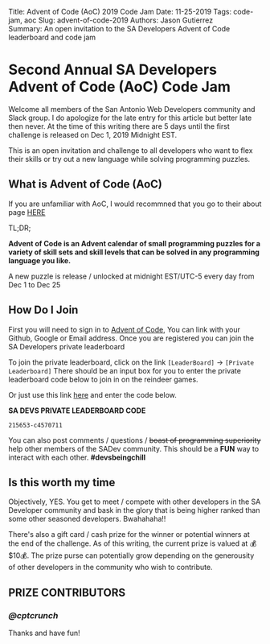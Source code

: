 Title: Advent of Code (AoC) 2019 Code Jam
Date: 11-25-2019
Tags: code-jam, aoc
Slug: advent-of-code-2019
Authors: Jason Gutierrez    
Summary: An open invitation to the SA Developers Advent of Code leaderboard and code jam

# Second Annual SA Developers Advent of Code (AoC) Code Jam

Welcome all members of the San Antonio Web Developers community and Slack group. I do
apologize for the late entry for this article but better late then never. At the time of
this writing there are 5 days until the first challenge is released on Dec 1, 2019 Midnight EST.  

This is an open invitation and challenge to all developers who want to flex their skills
or try out a new language while solving programming puzzles.

## What is Advent of Code (AoC)
If you are unfamiliar with AoC, I would recommned that you go to their about page [HERE](https://adventofcode.com/2019/about)

TL;DR;

 **Advent of Code is an Advent calendar of small programming puzzles for a variety of skill sets and skill levels that can be solved in any programming language you like.**

A new puzzle is release / unlocked at midnight EST/UTC-5 every day from Dec 1 to Dec 25

## How Do I Join

First you will need to sign in to [Advent of Code](https://adventofcode.com/), You can link
with your Github, Google or Email address. Once you are registered you can join the SA Developers
private leaderboard

To join the private leaderboard, click on the link `[LeaderBoard]` -> `[Private Leaderboard]`
There should be an input box for you to enter the private leaderboard code below to join in on the
reindeer games. 

Or just use this link [here](https://adventofcode.com/2019/leaderboard/private) and enter the code below.  

**SA DEVS PRIVATE LEADERBOARD CODE**

`215653-c4570711`

You can also post comments / questions / ~~boast of programming superiority~~ help other
members of the SADev community. This should be a **FUN** way to interact with each other. **#devsbeingchill**

## Is this worth my time

Objectively, YES. You get to meet / compete with other developers in the SA Developer community
and bask in the glory that is being higher ranked than some other seasoned developers. Bwahahaha!!

There's also a gift card / cash prize for the winner or potential winners at the end of the challenge.
As of this writing, the current prize is valued at 💰$10💰. The prize purse can potentially grow depending
on the generousity of other developers in the community who wish to contribute.

## **PRIZE CONTRIBUTORS**

### *@cptcrunch*

Thanks and have fun!